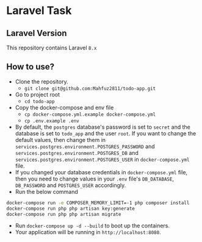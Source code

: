 # Laravel Task

## Laravel Version
This repository contains Laravel `8.x`

## How to use?
- Clone the repository.
  - `git clone git@github.com:Mahfuz2811/todo-app.git`
- Go to project root
  - `cd todo-app`
- Copy the docker-compose and env file
  - `cp docker-compose.yml.example docker-compose.yml`
  - `cp .env.example .env`
- By default, the `postgres` database's password is set to `secret` and the database is set to `todo_app` and the user `root`. If you want to
  change the default values, then change them in `services.postgres.environment.POSTGRES_PASSWORD`
  and `services.postgres.environment.POSTGRES_DB` and `services.postgres.environment.POSTGRES_USER` in `docker-compose.yml` file.
- If you changed your database credentials in `docker-compose.yml` file, then you need to change values in your `.env`
    file's `DB_DATABASE`, `DB_PASSWORD` and `POSTGRES_USER` accordingly.
- Run the below command

```bash
docker-compose run -e COMPOSER_MEMORY_LIMIT=-1 php composer install
docker-compose run php php artisan key:generate
docker-compose run php php artisan migrate
```

- Run `docker-compose up -d --build` to boot up the containers.
- Your application will be running in `http://localhost:8080`.
